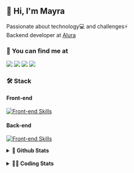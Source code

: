 ## 👋 Hi, I'm Mayra

Passionate about technology💻 and challenges⚡  
Backend developer at [Alura](https://www.alura.com.br)   

### 💬 You can find me at

<a href="https://mayra.dev" target="_blank" rel="noopener"><img src="https://img.shields.io/badge/-mayra.dev-005FED?style=flat&logo=Google-chrome&logoColor=white"/></a>
<a href="https://linkedin.com/in/mayraamaral" target="_blank" rel="noopener"><img src="https://img.shields.io/badge/-/mayraamaral-0077B5?style=flat&logo=Linkedin&logoColor=white"/></a>
<a href="mailto:mayra@mayra.dev" target="_blank" rel="noopener"><img src="https://img.shields.io/badge/-mayra@mayra.dev-D14836?style=flat&logo=Gmail&logoColor=white"/></a>
<a href="" target="_blank" rel="noopener"><img src="https://img.shields.io/badge/-mayraamaral-7289DA?style=flat&logo=Discord&logoColor=white"/></a>

### 🛠️ Stack
#### Front-end

[![Front-end Skills](https://skillicons.dev/icons?i=react,next,angular,redux,styledcomponents,html,css,sass,js,ts,figma)](https://skillicons.dev)
#### Back-end

[![Front-end Skills](https://skillicons.dev/icons?i=java,spring,hibernate,aws,idea,postgres,mysql,git,linux,bash,nodejs,docker,kubernetes,jenkins)](https://skillicons.dev)


<details>
    <summary><strong>📌 Github Stats</strong></summary>
    <br />
    <div align="center">
        <table>
      <td><img height="160em" src="https://github-readme-stats.vercel.app/api?username=mayraamaral&show_icons=true&theme=algolia&hide_border=true&hide=stars&count_private=true" alt="Readme stats"></td>
      <td><img height="160em" src="https://github-readme-stats.vercel.app/api/top-langs/?username=mayraamaral&&layout=compact&&theme=algolia&hide_border=true&langs_count=6" alt="Language stats"></td>
       </table>
  </div> 
    

  <p align="center">
    <img src="https://github-readme-streak-stats.herokuapp.com?user=mayraamaral&theme=dark&hide_border=true&date_format=j%20M%5B%20Y%5D&locale=pt-br&background=050F2C&ring=0195DD&fire=23AA7D&currStreakLabel=23AA7D" alt="Streak stats">
  </p> 
</details>

<br />

<details>
  <summary><strong>👩‍💻 Coding Stats</strong></summary>
  <br />
  
  <!--START_SECTION:waka-->
![Code Time](http://img.shields.io/badge/Code%20Time-798%20hrs%2019%20mins-blue)

**🐱 My GitHub Data** 

> 📦 640.7 kB Used in GitHub's Storage 
 > 
> 🏆 463 Contributions in the Year 2025
 > 
> 🚫 Not Opted to Hire
 > 
> 📜 64 Public Repositories 
 > 
> 🔑 35 Private Repositories 
 > 
**I'm an Early 🐤** 

```text
🌞 Morning                25602 commits       ██████░░░░░░░░░░░░░░░░░░░   23.59 % 
🌆 Daytime                62624 commits       ██████████████░░░░░░░░░░░   57.70 % 
🌃 Evening                20029 commits       █████░░░░░░░░░░░░░░░░░░░░   18.45 % 
🌙 Night                  283 commits         ░░░░░░░░░░░░░░░░░░░░░░░░░   00.26 % 
```
📅 **I'm Most Productive on Wednesday** 

```text
Monday                   23137 commits       █████░░░░░░░░░░░░░░░░░░░░   21.32 % 
Tuesday                  16511 commits       ████░░░░░░░░░░░░░░░░░░░░░   15.21 % 
Wednesday                26807 commits       ██████░░░░░░░░░░░░░░░░░░░   24.70 % 
Thursday                 21017 commits       █████░░░░░░░░░░░░░░░░░░░░   19.36 % 
Friday                   20315 commits       █████░░░░░░░░░░░░░░░░░░░░   18.72 % 
Saturday                 311 commits         ░░░░░░░░░░░░░░░░░░░░░░░░░   00.29 % 
Sunday                   440 commits         ░░░░░░░░░░░░░░░░░░░░░░░░░   00.41 % 
```


📊 **This Week I Spent My Time On** 

```text
🕑︎ Time Zone: America/Sao_Paulo

💬 Programming Languages: 
No Activity Tracked This Week

🔥 Editors: 
No Activity Tracked This Week

💻 Operating System: 
No Activity Tracked This Week
```

**I Mostly Code in Java** 

```text
Java                     121 repos           ███████░░░░░░░░░░░░░░░░░░   28.34 % 
JavaScript               98 repos            ██████░░░░░░░░░░░░░░░░░░░   22.95 % 
TypeScript               81 repos            █████░░░░░░░░░░░░░░░░░░░░   18.97 % 
PHP                      3 repos             ░░░░░░░░░░░░░░░░░░░░░░░░░   00.70 % 
Python                   2 repos             ░░░░░░░░░░░░░░░░░░░░░░░░░   00.47 % 
```




 Last Updated on 22/04/2025 19:38:20 UTC
<!--END_SECTION:waka-->

</details>
